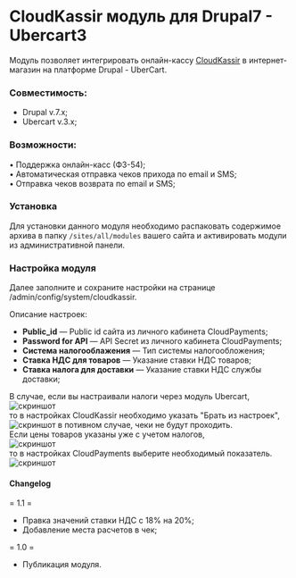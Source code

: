 # CloudKassir модуль для Drupal7 - Ubercart3
Модуль позволяет интегрировать онлайн-кассу [CloudKassir](https://cloudkassir.ru/) в интернет-магазин на платформе Drupal - UberCart.


### Совместимость:
* Drupal v.7.x;
* Ubercart v.3.x; 


### Возможности:    
• Поддержка онлайн-касс (ФЗ-54);  
• Автоматическая отправка чеков прихода по email и SMS;  
• Отправка чеков возврата по email и SMS;  


### Установка
Для установки данного модуля необходимо распаковать содержимое архива в папку `/sites/all/modules` вашего сайта и активировать модули из административной панели.

### Настройка модуля
Далее заполните и сохраните настройки на странице /admin/config/system/cloudkassir.

Описание настроек:
* **Public_id** — Public id сайта из личного кабинета CloudPayments;
* **Password for API** — API Secret из личного кабинета CloudPayments;
* **Система налогооблажения** — Тип системы налогообложения;
* **Ставка НДС для товаров** — Указание ставки НДС товаров;
* **Ставка налога для доставки** — Указание ставки НДС службы доставки;


В случае, если вы настраивали налоги через модуль Ubercart,   
![скриншот](img/1.png)  
то в настройках CloudKassir необходимо указать "Брать из настроек",  
![скриншот](img/2.png)
в потивном случае, чеки не будут проходить.  
Если цены товаров указаны уже с учетом налогов,  
![скриншот](img/3.png)  
то в настройках CloudPayments выберите необходимый показатель.
 ![скриншот](img/4.png)  

 #### Changelog

= 1.1 =
* Правка значений ставки НДС с 18% на 20%;  
* Добавление места расчетов в чек;  

= 1.0 =
* Публикация модуля.
